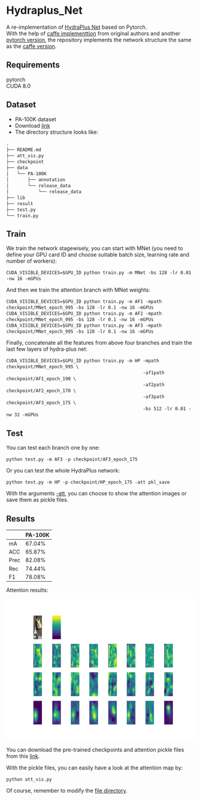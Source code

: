 # Hydraplus_Net
A re-implementation of [HydraPlus Net](https://arxiv.org/abs/1709.09930) based on Pytorch.  
With the help of [caffe implementtion](https://github.com/xh-liu/HydraPlus-Net) from original authors and another [pytorch version](https://github.com/CCC-123/Hydraplus_Net), 
the repository implements the network structure the same as the [caffe version](https://github.com/xh-liu/HydraPlus-Net/tree/master/prototxt_example). 

## Requirements  
pytorch  
CUDA 8.0  

## Dataset  
- PA-100K dataset  
- Download [link](https://drive.google.com/drive/folders/0B5_Ra3JsEOyOUlhKM0VPZ1ZWR2M)
- The directory structure looks like:
```shell script
.
├── README.md
├── att_vis.py
├── checkpoint
├── data
│   └── PA-100K
│       ├── annotation
│       └── release_data
│           └── release_data
├── lib
├── result
├── test.py
└── train.py
```


## Train
We train the network stagewisely, you can start with MNet (you need to define your GPU card ID and choose suitable batch size, learning rate and number of workers):
```shell script
CUDA_VISIBLE_DEVICES=$GPU_ID python train.py -m MNet -bs 128 -lr 0.01 -nw 16 -mGPUs
```
And then we train the attention branch with MNet weights:
```shell script
CUDA_VISIBLE_DEVICES=$GPU_ID python train.py -m AF1 -mpath checkpoint/MNet_epoch_995 -bs 128 -lr 0.1 -nw 16 -mGPUs
CUDA_VISIBLE_DEVICES=$GPU_ID python train.py -m AF2 -mpath checkpoint/MNet_epoch_995 -bs 128 -lr 0.1 -nw 16 -mGPUs
CUDA_VISIBLE_DEVICES=$GPU_ID python train.py -m AF3 -mpath checkpoint/MNet_epoch_995 -bs 128 -lr 0.1 -nw 16 -mGPUs
```
Finally, concatenate all the features from above four branches and train the last few layers of hydra-plus net:
```shell script
CUDA_VISIBLE_DEVICES=$GPU_ID python train.py -m HP -mpath checkpoint/MNet_epoch_995 \
                                                   -af1path checkpoint/AF1_epoch_190 \
                                                   -af2path checkpoint/AF2_epoch_170 \
                                                   -af3path checkpoint/AF3_epoch_175 \
                                                   -bs 512 -lr 0.01 -nw 32 -mGPUs
```

## Test
You can test each branch one by one:
```shell script
python test.py -m AF3 -p checkpoint/AF3_epoch_175
```
Or you can test the whole HydraPlus network:
```shell script
python test.py -m HP -p checkpoint/HP_epoch_175 -att pkl_save
```
With the arguments [-att](https://github.com/TianmingQiu/HydraPlusNet/blob/master/test.py#L39), you can choose to show the attention images or save them as pickle files.

## Results
|  |PA-100K|
| :---- | :----- |
| mA | 67.04% |
| ACC | 65.87% |
| Prec | 82.08% |
| Rec | 74.44% |
| F1 | 78.08% |

Attention results:

![show](./result/att_img_HP/091061.png) 

You can download the pre-trained checkpoints and attention pickle files from this [link](https://drive.google.com/drive/folders/10WcprvwgzDxQVoyXzyClhYm90zo-9Qgh?usp=sharing).

With the pickle files, you can easily have a look at the attention map by:
```shell script
python att_vis.py
```
Of course, remember to modify the [file directory](https://github.com/TianmingQiu/HydraPlusNet/blob/master/att_vis.py#L63).
